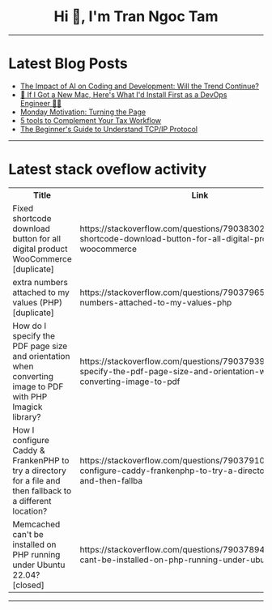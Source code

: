 <h1 align="center">Hi 👋, I'm Tran Ngoc Tam</h1>

---

# Latest Blog Posts 
<!-- BLOG-POST-LIST:START -->
- [The Impact of AI on Coding and Development: Will the Trend Continue?](https://dev.to/content/the-impact-of-ai-on-coding-and-development-will-the-trend-continue-54ch)
- [🍏 If I Got a New Mac, Here&#39;s What I&#39;d Install First as a DevOps Engineer 🧑‍💻](https://dev.to/ptuladhar3/if-i-got-a-new-mac-heres-what-id-install-first-as-a-devops-engineer-3nec)
- [Monday Motivation: Turning the Page](https://dev.to/gregharis/monday-motivation-turning-the-page-5f4i)
- [5 tools to Complement Your Tax Workflow](https://dev.to/him_tyagi/5-tools-to-complement-your-tax-workflow-4ja2)
- [The Beginner&#39;s Guide to Understand TCP/IP Protocol](https://dev.to/carrie_luo1/the-beginners-guide-to-understand-tcpip-protocol-349o)
<!-- BLOG-POST-LIST:END -->

---

# Latest stack oveflow activity
<table>
  <tr><th>Title</th><th>Link</th></tr>
  <!-- STACKOVERFLOW:START --><tr><td>Fixed shortcode download button for all digital product WooCommerce [duplicate]</td><td>https://stackoverflow.com/questions/79038302/fixed-shortcode-download-button-for-all-digital-product-woocommerce</td></tr><tr><td>extra numbers attached to my values &lpar;PHP&rpar; [duplicate]</td><td>https://stackoverflow.com/questions/79037965/extra-numbers-attached-to-my-values-php</td></tr><tr><td>How do I specify the PDF page size and orientation when converting image to PDF with PHP Imagick library?</td><td>https://stackoverflow.com/questions/79037939/how-do-i-specify-the-pdf-page-size-and-orientation-when-converting-image-to-pdf</td></tr><tr><td>How I configure Caddy &amp; FrankenPHP to try a directory for a file and then fallback to a different location?</td><td>https://stackoverflow.com/questions/79037910/how-i-configure-caddy-frankenphp-to-try-a-directory-for-a-file-and-then-fallba</td></tr><tr><td>Memcached can&#39;t be installed on PHP running under Ubuntu 22.04? [closed]</td><td>https://stackoverflow.com/questions/79037894/memcached-cant-be-installed-on-php-running-under-ubuntu-22-04</td></tr><!-- STACKOVERFLOW:END -->
</table>

---



